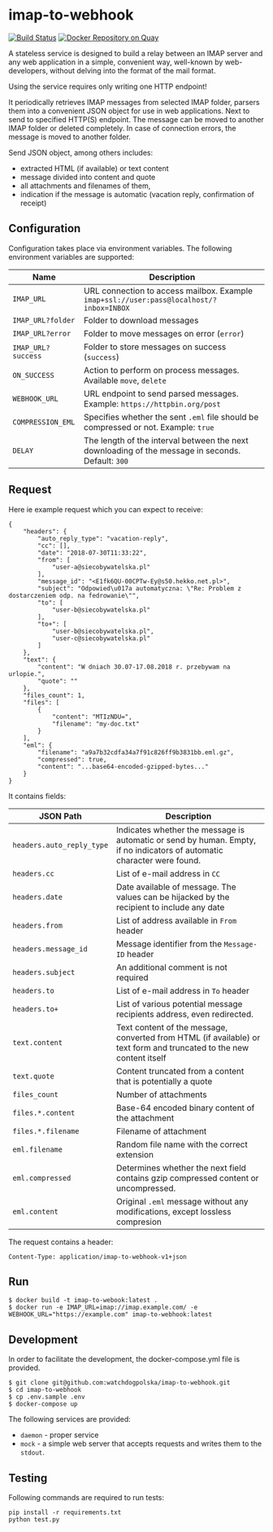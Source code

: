 # imap-to-webhook

[![Build Status](https://travis-ci.com/watchdogpolska/imap-to-webhook.svg?branch=master)](https://travis-ci.com/watchdogpolska/imap-to-webhook)
[![Docker Repository on Quay](https://quay.io/repository/watchdogpolska/imap-to-webhook/status "Docker Repository on Quay")](https://quay.io/repository/watchdogpolska/imap-to-webhook)

A stateless service is designed to build a relay between an IMAP server and any web application in a simple,
convenient way, well-known by web-developers, without delving into the format of the mail format.

Using the service requires only writing one HTTP endpoint!

It periodically retrieves IMAP messages from selected IMAP folder, parsers them into a convenient JSON object for
use in web applications. Next to send to specified HTTP(S) endpoint. The message can be moved to
another IMAP folder or deleted completely. In case of connection errors, the message is moved to another folder.

Send JSON object, among others includes:

 * extracted HTML (if available) or text content
 * message divided into content and quote
 * all attachments and filenames of them,
 * indication if the message is automatic (vacation reply, confirmation of receipt)

## Configuration

Configuration takes place via environment variables. The following environment variables are supported:

Name                      | Description 
--------------------------| -----------
```IMAP_URL```            | URL connection to access mailbox. Example ````imap+ssl://user:pass@localhost/?inbox=INBOX````
```IMAP_URL?folder```     | Folder to download messages
```IMAP_URL?error```      | Folder to move messages on error (````error````)
```IMAP_URL?success```    | Folder to store messages on success (```success```)
```ON_SUCCESS```          | Action to perform on process messages. Available ```move```, ```delete```
```WEBHOOK_URL```         | URL endpoint to send parsed messages. Example: ```https://httpbin.org/post```
```COMPRESSION_EML```     | Specifies whether the sent ```.eml``` file should be compressed or not. Example: ```true```
```DELAY```               | The length of the interval between the next downloading of the message in seconds. Default: ```300```


## Request

Here ie example request which you can expect to receive:

```
{
    "headers": {
        "auto_reply_type": "vacation-reply",
        "cc": [],
        "date": "2018-07-30T11:33:22",
        "from": [
            "user-a@siecobywatelska.pl"
        ],
        "message_id": "<E1fk6QU-00CPTw-Ey@s50.hekko.net.pl>",
        "subject": "Odpowied\u017a automatyczna: \"Re: Problem z dostarczeniem odp. na fedrowanie\"",
        "to": [
            "user-b@siecobywatelska.pl"
        ],
        "to+": [
            "user-b@siecobywatelska.pl",
            "user-c@siecobywatelska.pl"
        ]
    },
    "text": {
        "content": "W dniach 30.07-17.08.2018 r. przebywam na urlopie.",
        "quote": ""
    },
    "files_count": 1,
    "files": [
        {
            "content": "MTIzNDU=",
            "filename": "my-doc.txt"
        }
    ],
    "eml": {
        "filename": "a9a7b32cdfa34a7f91c826ff9b3831bb.eml.gz",
        "compressed": true,
        "content": "...base64-encoded-gzipped-bytes..."
    }
}
```

It contains fields:

JSON Path                             | Description
------------------------------------- | -----------
```headers.auto_reply_type```         | Indicates whether the message is automatic or send by human. Empty, if no indicators of automatic character were found.
```headers.cc```                      | List of e-mail address in ```CC```
```headers.date```                    | Date available of message. The values can be hijacked by the recipient to include any date
```headers.from```                    | List of address available in ```From``` header
```headers.message_id```              | Message identifier from the ```Message-ID``` header
```headers.subject```                 | An additional comment is not required
```headers.to```                      | List of e-mail address in ```To``` header
```headers.to+```                     | List of various potential message recipients address, even redirected.
```text.content```                    | Text content of the message, converted from HTML (if available) or text form and truncated to the new content itself
```text.quote```                      | Content truncated from a content that is potentially a quote
```files_count```                     | Number of attachments
```files.*.content```                 | Base-64 encoded binary content of the attachment
```files.*.filename```                | Filename of attachment
```eml.filename```                    | Random file name with the correct extension
```eml.compressed```                  | Determines whether the next field contains gzip compressed content or uncompressed.
```eml.content```                     | Original ```.eml``` message without any modifications, except lossless compresion


The request contains a header:

```
Content-Type: application/imap-to-webhook-v1+json
```

## Run

```shell
$ docker build -t imap-to-webook:latest .
$ docker run -e IMAP_URL=imap://imap.example.com/ -e WEBHOOK_URL="https://example.com" imap-to-webhook:latest
```


## Development

In order to facilitate the development, the docker-compose.yml file is provided.

```
$ git clone git@github.com:watchdogpolska/imap-to-webhook.git 
$ cd imap-to-webhook
$ cp .env.sample .env
$ docker-compose up
```

The following services are provided:

* ```daemon``` - proper service
* ```mock``` - a simple web server that accepts requests and writes them to the ```stdout```.

## Testing

Following commands are required to run tests:

```
pip install -r requirements.txt
python test.py
```
